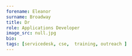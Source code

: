 ```yaml
---
forename: Eleanor
surname: Broadway
title: Dr
role: Applications Developer 
image_src: null.jpg
bio: 
tags: [servicedesk, cse,  training, outreach ] 
---
```

